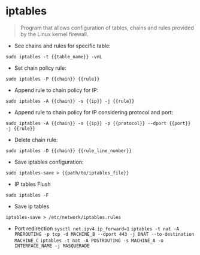 # iptables

> Program that allows configuration of tables, chains and rules provided by the Linux kernel firewall.

- See chains and rules for specific table:

`sudo iptables -t {{table_name}} -vnL`

- Set chain policy rule:

`sudo iptables -P {{chain}} {{rule}}`

- Append rule to chain policy for IP:

`sudo iptables -A {{chain}} -s {{ip}} -j {{rule}}`

- Append rule to chain policy for IP considering protocol and port:

`sudo iptables -A {{chain}} -s {{ip}} -p {{protocol}} --dport {{port}} -j {{rule}}`

- Delete chain rule:

`sudo iptables -D {{chain}} {{rule_line_number}}`

- Save iptables configuration:

`sudo iptables-save > {{path/to/iptables_file}}`

- IP tables Flush

`sudo iptables -F`

- Save ip tables

`iptables-save > /etc/network/iptables.rules`

- Port redirection
`sysctl net.ipv4.ip_forward=1`
`iptables -t nat -A PREROUTING -p tcp -d MACHINE_B --dport 443 -j DNAT --to-destination MACHINE_C`
`iptables -t nat -A POSTROUTING -s MACHINE_A -o INTERFACE_NAME -j MASQUERADE`
